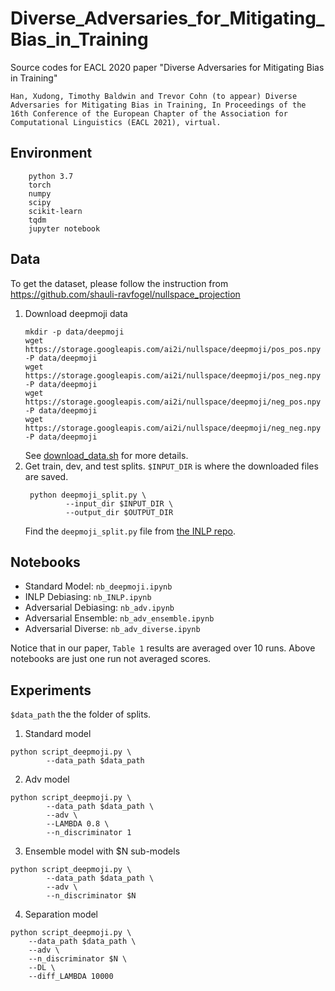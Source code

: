 # Diverse_Adversaries_for_Mitigating_Bias_in_Training
Source codes for EACL 2020 paper "Diverse Adversaries for Mitigating Bias in Training"
```
Han, Xudong, Timothy Baldwin and Trevor Cohn (to appear) Diverse Adversaries for Mitigating Bias in Training, In Proceedings of the 16th Conference of the European Chapter of the Association for Computational Linguistics (EACL 2021), virtual.
```
## Environment
```
    python 3.7
    torch
    numpy
    scipy
    scikit-learn
    tqdm
    jupyter notebook
```
## Data
To get the dataset, please follow the instruction from https://github.com/shauli-ravfogel/nullspace_projection
1. Download deepmoji data
    ```console
    mkdir -p data/deepmoji
    wget https://storage.googleapis.com/ai2i/nullspace/deepmoji/pos_pos.npy -P data/deepmoji
    wget https://storage.googleapis.com/ai2i/nullspace/deepmoji/pos_neg.npy -P data/deepmoji
    wget https://storage.googleapis.com/ai2i/nullspace/deepmoji/neg_pos.npy -P data/deepmoji
    wget https://storage.googleapis.com/ai2i/nullspace/deepmoji/neg_neg.npy -P data/deepmoji
    ```
    See [download_data.sh](https://github.com/shauli-ravfogel/nullspace_projection/blob/master/download_data.sh) for more details.
2. Get train, dev, and test splits. `$INPUT_DIR` is where the downloaded files are saved.
   ```
    python deepmoji_split.py \
            --input_dir $INPUT_DIR \
            --output_dir $OUTPUT_DIR
   ```
    Find the `deepmoji_split.py` file from [the INLP repo](https://github.com/shauli-ravfogel/nullspace_projection/blob/master/src/data/deepmoji_split.py).

## Notebooks
- Standard Model: `nb_deepmoji.ipynb`
- INLP Debiasing: `nb_INLP.ipynb`
- Adversarial Debiasing: `nb_adv.ipynb`
- Adversarial Ensemble: `nb_adv_ensemble.ipynb`
- Adversarial Diverse: `nb_adv_diverse.ipynb`

Notice that in our paper, `Table 1` results are averaged over 10 runs. Above notebooks are just one run not averaged scores.
## Experiments
`$data_path` the the folder of splits.

1. Standard model
```console
python script_deepmoji.py \
        --data_path $data_path
```

2. Adv model
```console
python script_deepmoji.py \
        --data_path $data_path \
        --adv \
        --LAMBDA 0.8 \
        --n_discriminator 1
```

3. Ensemble model with $N sub-models
```console
python script_deepmoji.py \
        --data_path $data_path \
        --adv \
        --n_discriminator $N
```

4. Separation model
```console
python script_deepmoji.py \
    --data_path $data_path \
    --adv \
    --n_discriminator $N \
    --DL \
    --diff_LAMBDA 10000
```
